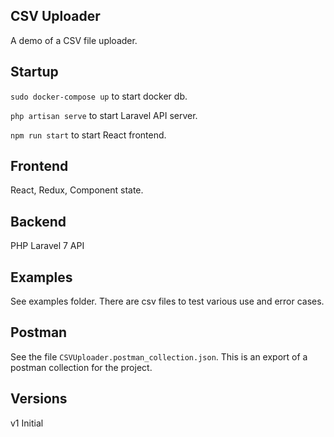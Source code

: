 ## CSV Uploader

A demo of a CSV file uploader.


## Startup

`sudo docker-compose up` to start docker db.

`php artisan serve` to start Laravel API server.

`npm run start` to start React frontend.


## Frontend

React, Redux, Component state.


## Backend

PHP Laravel 7 API


## Examples

See examples folder. There are csv files to test various use and error cases.


## Postman

See the file `CSVUploader.postman_collection.json`. This is an export of a postman collection
for the project.


## Versions

v1 Initial
